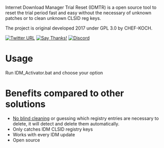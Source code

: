 Internet Download Manager Trial Reset (IDMTR) is a open source tool to reset the trial period fast and easy without the necessary of unknown patches or to clean unknown CLSID reg keys.


The project is original developed 2017 under GPL 3.0 by CHEF-KOCH. 

[![Twitter URL](https://img.shields.io/twitter/url/https/twitter.com/fold_left.svg?style=social&label=Follow%20%40CHEF-KOCH)](https://twitter.com/FZeven)
[![Say Thanks!](https://img.shields.io/badge/Say%20Thanks-!-1EAEDB.svg)](https://saythanks.io/to/CHEF-KOCH)
[![Discord](https://discordapp.com/api/guilds/204394292519632897/widget.png)](https://discord.me/NVinside)

Usage
=========

Run IDM_Activator.bat and choose your option


Benefits compared to other solutions
=========

* [No blind cleaning](https://gist.github.com/CHEF-KOCH/652efc945b53ba1d4a6725f63016c586) or guessing which registry entries are necessary to delete, it will detect and delete them automatically.
* Only catches IDM CLSID registry keys
* Works with every IDM update
* Open source
